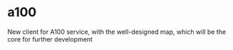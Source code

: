 # a100
New client for A100 service, with the well-designed map, which will be the core for further development
